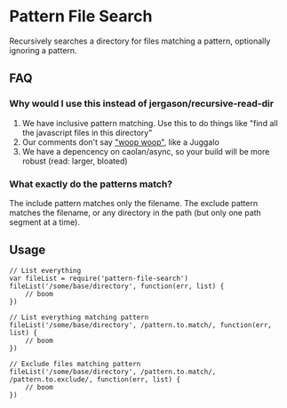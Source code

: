 # Pattern File Search

Recursively searches a directory for files matching a pattern, optionally
ignoring a pattern.

## FAQ

### Why would I use this instead of jergason/recursive-read-dir

1. We have inclusive pattern matching. Use this to do things like "find all the
javascript files in this directory"
2. Our comments don't say ["woop woop"](https://github.com/jergason/recursive-readdir/blob/master/index.js#L36), like a Juggalo
3. We have a depencency on caolan/async, so your build will be more robust
(read: larger, bloated)

### What exactly do the patterns match?

The include pattern matches only the filename. The exclude pattern matches the
filename, or any directory in the path (but only one path segment at a time).

## Usage

    // List everything
    var fileList = require('pattern-file-search')
    fileList('/some/base/directory', function(err, list) {
    	// boom
    })

    // List everything matching pattern
    fileList('/some/base/directory', /pattern.to.match/, function(err, list) {
    	// boom
    })

    // Exclude files matching pattern
    fileList('/some/base/directory', /pattern.to.match/, /pattern.to.exclude/, function(err, list) {
    	// boom
    })

